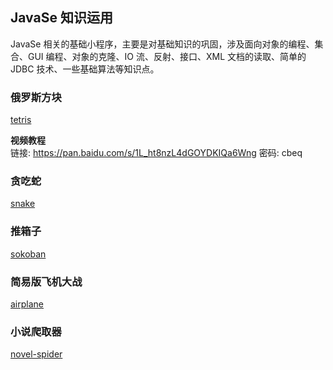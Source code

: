 ## JavaSe 知识运用
JavaSe 相关的基础小程序，主要是对基础知识的巩固，涉及面向对象的编程、集合、GUI 编程、对象的克隆、IO 流、反射、接口、XML 文档的读取、简单的 JDBC 技术、一些基础算法等知识点。

### 俄罗斯方块

[tetris](https://github.com/yifanzheng/java_applet/tree/master/tetris)

**视频教程**  
链接: https://pan.baidu.com/s/1L_ht8nzL4dGOYDKIQa6Wng  密码: cbeq

### 贪吃蛇

[snake](https://github.com/yifanzheng/java_applet/tree/master/snake)

### 推箱子

[sokoban](https://github.com/yifanzheng/java_applet/tree/master/sokoban)

### 简易版飞机大战

[airplane](https://github.com/yifanzheng/java_applet/tree/master/airplane)

### 小说爬取器

[novel-spider](https://github.com/yifanzheng/java_applet/tree/master/novel-spider)


